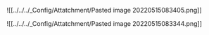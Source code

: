 ![[../../../_Config/Attatchment/Pasted image 20220515083405.png]]


![[../../../_Config/Attatchment/Pasted image 20220515083344.png]]